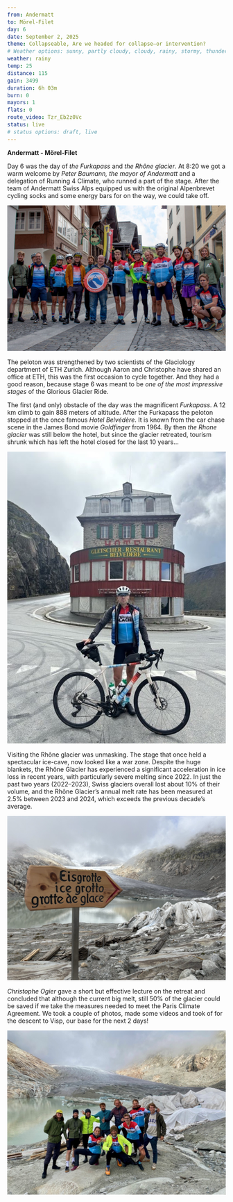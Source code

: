 ```yaml
---
from: Andermatt
to: Mörel-Filet
day: 6
date: September 2, 2025
theme: Collapseable, Are we headed for collapse—or intervention?
# Weather options: sunny, partly cloudy, cloudy, rainy, stormy, thunder, snowy, foggy
weather: rainy
temp: 25
distance: 115
gain: 3499
duration: 6h 03m
burn: 0
mayors: 1
flats: 0
route_video: Tzr_Eb2z0Vc
status: live
# status options: draft, live
---
```


**Andermatt - Mörel-Filet**

Day 6 was the day of *the Furkapass* and *the Rhône glacier*.  At 8:20 we got a warm welcome by *Peter Baumann, the mayor of Andermatt* and a delegation of Running 4 Climate, who runned a part of the stage. After the team of Andermatt Swiss Alps equipped us with the original Alpenbrevet cycling socks and some energy bars for on the way, we could take off. 

![The Peloton with the Mayor](/img/updates/Mayor_Andermatt.jpeg)

The peloton was strengthened by two scientists of the Glaciology department of ETH Zurich.  Although Aaron and Christophe have shared an office at ETH, this was the first occasion to cycle together. And they had a good reason, because stage 6 was meant to be *one of the most impressive stages* of the Glorious Glacier Ride.

The first (and only) obstacle of the day was the magnificent *Furkapass*. A 12 km climb to gain 888 meters of altitude. After the Furkapass the peloton stopped at the once famous *Hotel Belvédère*.  It is known from the car chase scene in the James Bond movie *Goldfinger* from 1964. By then *the Rhone glacier* was still below the hotel, but since the glacier retreated, tourism shrunk which has left the hotel closed for the last 10 years…

![Hotel Belvédère](/img/updates/belvedere.jpg)

Visiting the Rhône glacier was unmasking. The stage that once held a spectacular ice-cave, now looked like a war zone. Despite the huge blankets, the Rhône Glacier has experienced a significant acceleration in ice loss in recent years, with particularly severe melting since 2022. In just the past two years (2022–2023), Swiss glaciers overall lost about 10% of their volume, and the Rhône Glacier’s annual melt rate has been measured at 2.5% between 2023 and 2024, which exceeds the previous decade’s average.

![The Eisgrotte](/img/updates/eisgrotte.jpg)

*Christophe Ogier* gave a short but effective lecture on the retreat and concluded that although the current big melt, still 50% of the glacier could be saved if we take the measures needed to meet the Paris Climate Agreement.
We took a couple of photos, made some videos and took of for the descent to Visp, our base for the next 2 days!

![The Peloton at the Rhône Glacier](/img/updates/Rhone_Glacier.jpeg)

